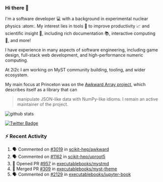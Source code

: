 ### Hi there 👋 

I'm a software developer 💻 with a background in experimental nuclear physics :atom:. My interest lies in tools :wrench: to improve productivity :chart_with_upwards_trend: and scientific insight :telescope:, including rich documentation 📚, interactive computing 🧮, and more! 

I have experience in many aspects of software engineering, including game design, full-stack web development, and high-performance numeric computing. 

At 2i2c I am working on MyST community building, tooling, and wider ecosystem. 

My main focus at Princeton was on the [Awkward Array project](awkward-array.org/), which describes itself as a library that can 
> manipulate JSON-like data with NumPy-like idioms. I remain an active maintainer of the project. 

![github stats](https://github-readme-stats.vercel.app/api?username=agoose77&show_icons=true&hide_rank=true&hide_title=true&bg_color=30,e76445,904e95&text_color=efe3ec&icon_color=efe3ec)
<!--
**agoose77/agoose77** is a ✨ _special_ ✨ repository because its `README.md` (this file) appears on your GitHub profile.

Here are some ideas to get you started:

- 🔭 I’m currently working on ...
- 🌱 I’m currently learning ...
- 👯 I’m looking to collaborate on ...
- 🤔 I’m looking for help with ...
- 💬 Ask me about ...
- 📫 How to reach me: ...
- 😄 Pronouns: ...
- ⚡ Fun fact: ...
-->

[![Twitter Badge](https://img.shields.io/twitter/follow/agoose77?style=flat-square&logo=Twitter&logoColor=white&color=cornflowerblue)](https://twitter.com/agoose77)

### :zap: Recent Activity

<!--START_SECTION:activity-->
1. 🗣 Commented on [#3019](https://github.com/scikit-hep/awkward/pull/3019#issuecomment-1980517329) in [scikit-hep/awkward](https://github.com/scikit-hep/awkward)
2. 🗣 Commented on [#1162](https://github.com/scikit-hep/uproot5/pull/1162#issuecomment-1980462100) in [scikit-hep/uproot5](https://github.com/scikit-hep/uproot5)
3. 💪 Opened PR [#957](https://github.com/executablebooks/mystmd/pull/957) in [executablebooks/mystmd](https://github.com/executablebooks/mystmd)
4. 🎉 Merged PR [#309](https://github.com/executablebooks/myst-theme/pull/309) in [executablebooks/myst-theme](https://github.com/executablebooks/myst-theme)
5. 🗣 Commented on [#2129](https://github.com/executablebooks/jupyter-book/pull/2129#issuecomment-1978983409) in [executablebooks/jupyter-book](https://github.com/executablebooks/jupyter-book)
<!--END_SECTION:activity-->
